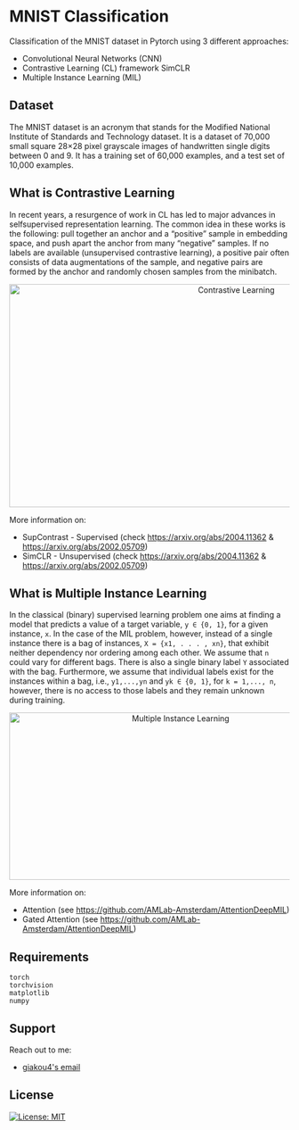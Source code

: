 # MNIST Classification

Classification of the MNIST dataset in Pytorch using 3 different approaches:
* Convolutional Neural Networks (CNN)
* Contrastive Learning (CL) framework SimCLR
* Multiple Instance Learning (MIL)


## Dataset
The MNIST dataset is an acronym that stands for the Modified National Institute of Standards and Technology dataset. It is a dataset of 70,000 small square 28×28 pixel grayscale images of handwritten single digits between 0 and 9. It has a training set of 60,000 examples, and a test set of 10,000 examples.


## What is Contrastive Learning
In recent years, a resurgence of work in CL has led to major advances in selfsupervised representation learning. The common idea in these works is the following: pull together an anchor and a “positive” sample in embedding space, and push apart the anchor from many “negative” samples. If no labels are available (unsupervised contrastive learning), a positive pair often consists of data augmentations of the sample, and negative pairs are formed by the anchor and randomly chosen samples from the minibatch.  

<p align="center">
<img src="https://raw.githubusercontent.com/HobbitLong/SupContrast/master/figures/teaser.png" alt="Contrastive Learning" style="height: 400px; width:800px;"/>
</p>

More information on:
* SupContrast - Supervised (check https://arxiv.org/abs/2004.11362 & https://arxiv.org/abs/2002.05709)
* SimCLR - Unsupervised (check https://arxiv.org/abs/2004.11362 & https://arxiv.org/abs/2002.05709) 


## What is Multiple Instance Learning
In the classical (binary) supervised learning problem one aims at finding a model that predicts a value of a target variable, `y ∈ {0, 1}`, for a given instance, `x`. In the case of the MIL problem, however, instead of a single instance there is a bag of instances, `X = {x1, . . . , xn}`, that exhibit neither dependency nor ordering among each other. We assume that `n` could vary for different bags. There is also a single binary label `Y` associated with the bag. Furthermore, we assume that individual labels exist for the instances within a bag, i.e., `y1,...,yn` and `yk ∈ {0, 1}`, for `k = 1,..., n`, however, there is no access to those labels and they remain unknown during training. 

<p align="center">
<img src="https://www.researchgate.net/publication/315925709/figure/fig1/AS:555691916382209@1509498685605/An-illustration-of-the-concept-of-multiple-instance-learning-In-MIL-training-examples.png" alt="Multiple Instance Learning" style="height: 300px; width:600px;"/>
</p>
  
More information on:
* Attention (see https://github.com/AMLab-Amsterdam/AttentionDeepMIL)
* Gated Attention (see https://github.com/AMLab-Amsterdam/AttentionDeepMIL)


## Requirements
```
torch
torchvision
matplotlib
numpy
```

## Support

Reach out to me:
- [giakou4's email](mailto:giakonick98@gmail.com "giakonick98@gmail.com")

## License
[![License: MIT](https://img.shields.io/badge/License-MIT-yellow.svg)](https://github.com/giakou4/MNIST_classification/LICENSE)
